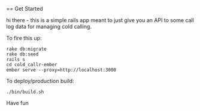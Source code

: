 == Get Started 

hi there - this is a simple rails app meant to just give you an API to some call log data for managing cold calling.

To fire this up:

```
rake db:migrate
rake db:seed
rails s
cd cold_callr-ember
ember serve --proxy=http://localhost:3000
```

To deploy/production build:

```
./bin/build.sh
```

Have fun
